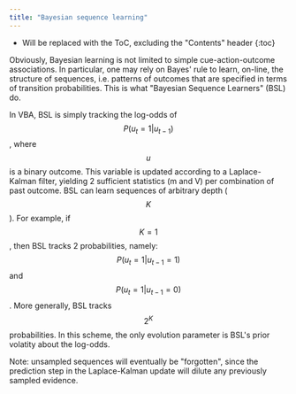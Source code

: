 ```yaml
---
title: "Bayesian sequence learning"
---
```

* Will be replaced with the ToC, excluding the "Contents" header
{:toc}


Obviously, Bayesian learning is not limited to simple cue-action-outcome associations.
In particular, one may rely on Bayes' rule to learn, on-line, the structure of sequences, i.e. patterns of outcomes that are specified in terms of transition probabilities. This is what "Bayesian Sequence Learners" (BSL) do.

In VBA, BSL is simply tracking the log-odds of $$P(u_t=1|u_{t-1})$$, where $$u$$ is a binary outcome. This variable is updated according to a Laplace-Kalman filter, yielding 2 sufficient statistics (m and V) per combination of past outcome. BSL can learn sequences of arbitrary depth ($$K$$). For example, if $$K=1$$, then BSL tracks 2 probabilities, namely: $$P(u_t=1|u_{t-1}=1)$$ and $$P(u_t=1|u_{t-1}=0)$$. More generally, BSL tracks $$2^K$$ probabilities. In this scheme, the only evolution parameter is BSL's prior volatity about the log-odds.

Note: unsampled sequences will eventually be "forgotten", since the prediction step in the Laplace-Kalman update will dilute any previously sampled evidence.
